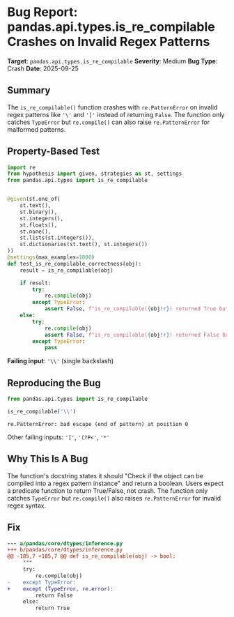 # Bug Report: pandas.api.types.is_re_compilable Crashes on Invalid Regex Patterns

**Target**: `pandas.api.types.is_re_compilable`
**Severity**: Medium
**Bug Type**: Crash
**Date**: 2025-09-25

## Summary

The `is_re_compilable()` function crashes with `re.PatternError` on invalid regex patterns like `'\'` and `'['` instead of returning `False`. The function only catches `TypeError` but `re.compile()` can also raise `re.PatternError` for malformed patterns.

## Property-Based Test

```python
import re
from hypothesis import given, strategies as st, settings
from pandas.api.types import is_re_compilable


@given(st.one_of(
    st.text(),
    st.binary(),
    st.integers(),
    st.floats(),
    st.none(),
    st.lists(st.integers()),
    st.dictionaries(st.text(), st.integers())
))
@settings(max_examples=1000)
def test_is_re_compilable_correctness(obj):
    result = is_re_compilable(obj)

    if result:
        try:
            re.compile(obj)
        except TypeError:
            assert False, f"is_re_compilable({obj!r}) returned True but re.compile() raised TypeError"
    else:
        try:
            re.compile(obj)
            assert False, f"is_re_compilable({obj!r}) returned False but re.compile() succeeded"
        except TypeError:
            pass
```

**Failing input**: `'\\'` (single backslash)

## Reproducing the Bug

```python
from pandas.api.types import is_re_compilable

is_re_compilable('\\')
```

```
re.PatternError: bad escape (end of pattern) at position 0
```

Other failing inputs: `'['`, `'(?P<'`, `'*'`

## Why This Is A Bug

The function's docstring states it should "Check if the object can be compiled into a regex pattern instance" and return a boolean. Users expect a predicate function to return True/False, not crash. The function only catches `TypeError` but `re.compile()` also raises `re.PatternError` for invalid regex syntax.

## Fix

```diff
--- a/pandas/core/dtypes/inference.py
+++ b/pandas/core/dtypes/inference.py
@@ -185,7 +185,7 @@ def is_re_compilable(obj) -> bool:
     """
     try:
         re.compile(obj)
-    except TypeError:
+    except (TypeError, re.error):
         return False
     else:
         return True
```